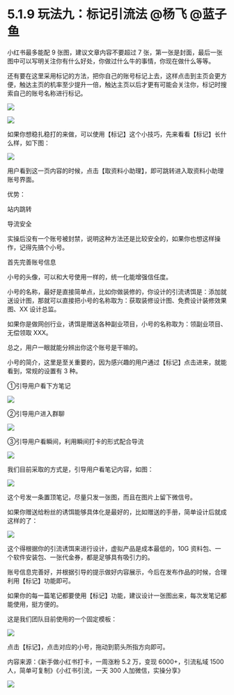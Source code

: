 # 5.1.9 玩法九：标记引流法 @杨飞 @蓝子鱼

小红书最多能配 9 张图，建议文章内容不要超过 7 张，第一张是封面，最后一张图中可以写明关注你有什么好处，你做过什么牛的事情，你现在做什么等等。

还有要在这里采用标记的方法，把你自己的账号标记上去，这样点击到主页会更方便，触达主页的机率至少提升一倍，触达主页以后才更有可能会关注你，标记时搜索自己的账号名称进行标记。

![](img/1d8c96b91dc4a0798c2f7f88209552cd.png)

![](img/07885943e188d374a3f7a9aa7d4cd5f0.png)

如果你想稳扎稳打的来做，可以使用【标记】这个小技巧，先来看看【标记】长什么样，如下图：

![](img/f73b0754369fb640335bb6441ed95a86.png)

用户看到这一页内容的时候，点击【取资料小助理】，即可跳转进入取资料小助理账号界面。

优势：

站内跳转

导流安全

实操后没有一个账号被封禁，说明这种方法还是比较安全的，如果你也想这样操作，记得先搞个小号。

首先完善账号信息

小号的头像，可以和大号使用一样的，统一化能增强信任度。

小号的名称，最好是直接简单点，比如你做装修的，你设计的引流诱饵是：添加就送设计图，那就可以直接把小号的名称取为：获取装修设计图、免费设计装修效果图、XX 设计总监。

如果你是做网创行业，诱饵是赠送各种副业项目，小号的名称取为：领副业项目、无偿领取 XXX。

总之，用户一眼就能分辨出你这个账号是干嘛的。

小号的简介，这里是至关重要的，因为感兴趣的用户通过【标记】点击进来，就能看到，常规的设置有 3 种。

①引导用户看下方笔记

![](img/661149654bf09be889c856e9fb85eb5f.png)

②引导用户进入群聊

![](img/8de4463a37d9f617863842e084d0ed9f.png)

③引导用户看瞬间，利用瞬间打卡的形式配合导流

![](img/168aeeacdbdb2efe7793f94f9a400225.png)

我们目前采取的方式是，引导用户看笔记内容，如图：

![](img/d2d095721f7f3ca6d554682cca9e53af.png)

这个号发一条置顶笔记，尽量只发一张图，而且在图片上留下微信号。

如果你赠送给粉丝的诱饵能够具体化是最好的，比如赠送的手册，简单设计后就成这样的了：

![](img/d2ba5f518020a37e861b8a6d876757af.png)

这个得根据你的引流诱饵来进行设计，虚拟产品是成本最低的，10G 资料包、一个软件安装包、一张代金券，都是足够具有吸引力的。

账号信息完善好，并根据引导的提示做好内容展示，今后在发布作品的时候，合理利用【标记】功能即可。

如果你的每一篇笔记都要使用【标记】功能，建议设计一张图出来，每次发笔记都能使用，挺方便的。

这是我们团队目前使用的一个固定模板：

![](img/2b0a78a5588d1ed03e4ed860e9639daf.png)

点击【标记】，点击对应的小号，拖动到箭头所指方向即可。

内容来源：《新手做小红书打卡，一周涨粉 5.2 万，变现 6000+，引流私域 1500 人，简单可复制》《小红书引流，一天 300 人加微信，实操分享》

![](img/74240a2cc09bd64b6b952a3f347bc58e.png)